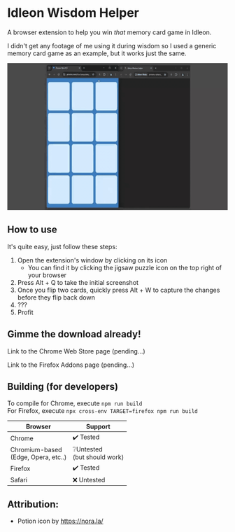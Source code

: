 # Idleon Wisdom Helper
A browser extension to help you win *that* memory card game in Idleon.

I didn't get any footage of me using it during wisdom so I used a generic memory card game as an example, but it works just the same.

![example gif](https://github.com/arin-s/idleon-wisdom-helper/blob/main/example.gif?raw=true)

## How to use
It's quite easy, just follow these steps:
1. Open the extension's window by clicking on its icon
    - You can find it by clicking the jigsaw puzzle icon on the top right of your browser
2. Press Alt + Q to take the initial screenshot
3. Once you flip two cards, quickly press Alt + W to capture the changes before they flip back down
4. ???
5. Profit


## Gimme the download already!
Link to the Chrome Web Store page (pending...)

Link to the Firefox Addons page (pending...)

## Building (for developers)
To compile for Chrome, execute `npm run build`  
For Firefox, execute `npx cross-env TARGET=firefox npm run build`
<table>
  <thead>
    <tr>
      <th>Browser</th>
      <th>Support</th>
    </tr>
  </thead>
  <tbody>
    <tr>
      <td>Chrome</td>
      <td>✔️ Tested</td>
    </tr>
    <tr>
      <td>Chromium-based<br>(Edge, Opera, etc..)</td>
      <td>❔Untested<br>(but should work)</td>
    </tr>
    <tr>
    </tr>
    <tr>
      <td>Firefox</td>
      <td>✔️ Tested</td>
    </tr>
    <tr>
      <td>Safari</td>
      <td>❌ Untested</td>
    </tr>
  </tbody>
</table>

## Attribution:  
- Potion icon by https://nora.la/